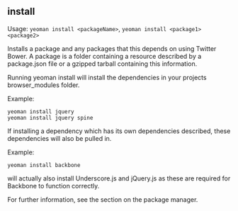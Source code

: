 ## install

Usage: `yeoman install <packageName>`, `yeoman install <package1> <package2>`

Installs a package <name> and any packages that this depends on using Twitter Bower. A package is a folder containing a resource described by a package.json file or a gzipped tarball containing this information.  

Running yeoman install <name> will install the dependencies in your projects browser_modules folder. 

Example:

```shell
yeoman install jquery
yeoman install jquery spine
```

If installing a dependency which has its own dependencies described, these dependencies will also be pulled in. 

Example:

```shell
yeoman install backbone
```

will actually also install Underscore.js and jQuery.js as these are required for Backbone to function correctly.

For further information, see the section on the package manager.